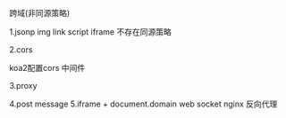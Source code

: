 跨域(非同源策略)

1.jsonp
    img link script iframe 不存在同源策略

2.cors

koa2配置cors 中间件

3.proxy


4.post message
5.iframe + document.domain
web socket nginx 反向代理

